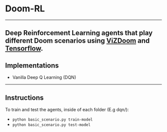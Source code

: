 # Doom-RL
---
Deep Reinforcement Learning agents that play different Doom scenarios using [ViZDoom](https://github.com/mwydmuch/ViZDoom) and [Tensorflow](https://www.tensorflow.org/).
---
## Implementations
* Vanilla Deep Q Learning (DQN)
---
## Instructions
To train and test the agents, inside of each folder (E.g dqn/):
* ```python basic_scenario.py train-model```
* ```python basic_scenario.py test-model```
